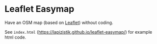 # Leaflet Easymap

Have an OSM map (based on [Leaflet](http://leafletjs.com)) without coding.

See `index.html` (<https://lapizistik.github.io/leaflet-easymap/>) for example html code.


